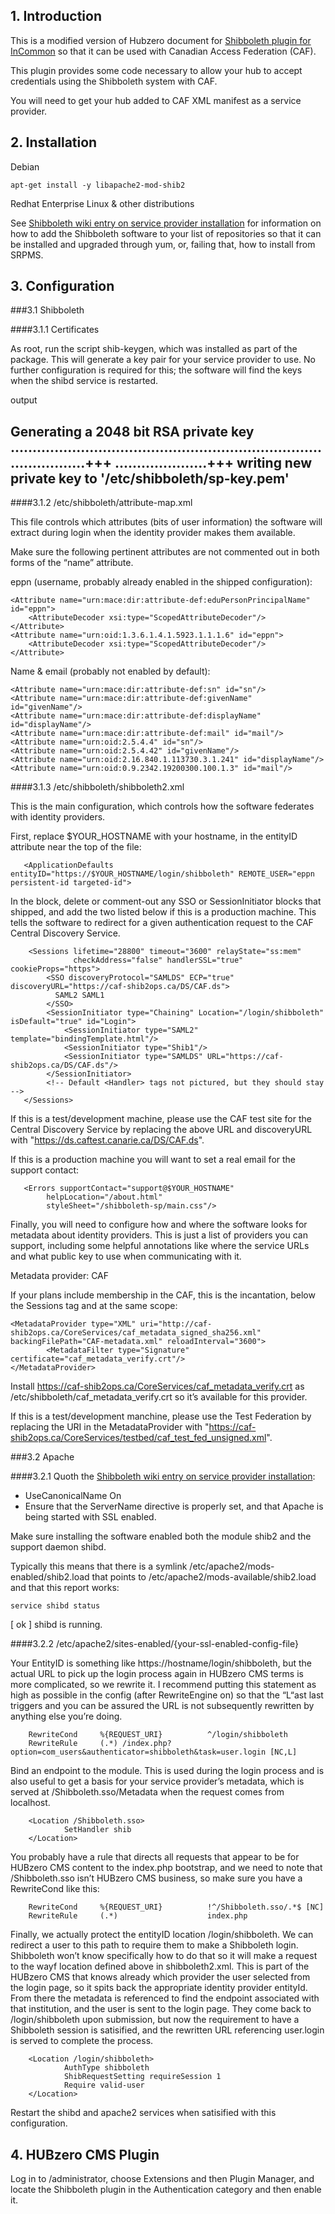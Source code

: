 ## 1. Introduction

This is a modified version of Hubzero document for [Shibboleth plugin for InCommon](https://help.hubzero.org/documentation/220/installation/debian/addons/incommon) so that it can be used with Canadian Access Federation (CAF).

This plugin provides some code necessary to allow your hub to accept credentials using the Shibboleth system with CAF.

You will need to get your hub added to CAF XML manifest as a service provider.


## 2. Installation

Debian

`apt-get install -y libapache2-mod-shib2`
 
Redhat Enterprise Linux & other distributions

See [Shibboleth wiki entry on service provider installation](https://wiki.shibboleth.net/confluence/display/SHIB2/NativeSPLinuxRPMInstall) for information on how to add the Shibboleth software to your list of repositories so that it can be installed and upgraded through yum, or, failing that, how to install from SRPMS.


## 3. Configuration

###3.1 Shibboleth

####3.1.1 Certificates

As root, run the script shib-keygen, which was installed as part of the package. This will generate a key pair for your service provider to use. No further configuration is required for this; the software will find the keys when the shibd service is restarted.

output

Generating a 2048 bit RSA private key
........................................................................................+++
.....................+++
writing new private key to '/etc/shibboleth/sp-key.pem'
-----

####3.1.2 /etc/shibboleth/attribute-map.xml

This file controls which attributes (bits of user information) the software will extract during login when the identity provider makes them available.

Make sure the following pertinent attributes are not commented out in both forms of the “name” attribute.

eppn (username, probably already enabled in the shipped configuration):

    <Attribute name="urn:mace:dir:attribute-def:eduPersonPrincipalName" id="eppn">
        <AttributeDecoder xsi:type="ScopedAttributeDecoder"/>
    </Attribute>
    <Attribute name="urn:oid:1.3.6.1.4.1.5923.1.1.1.6" id="eppn">
        <AttributeDecoder xsi:type="ScopedAttributeDecoder"/>
    </Attribute>

Name & email (probably not enabled by default):

    <Attribute name="urn:mace:dir:attribute-def:sn" id="sn"/>
    <Attribute name="urn:mace:dir:attribute-def:givenName" id="givenName"/>
    <Attribute name="urn:mace:dir:attribute-def:displayName" id="displayName"/>
    <Attribute name="urn:mace:dir:attribute-def:mail" id="mail"/>
    <Attribute name="urn:oid:2.5.4.4" id="sn"/>
    <Attribute name="urn:oid:2.5.4.42" id="givenName"/>
    <Attribute name="urn:oid:2.16.840.1.113730.3.1.241" id="displayName"/>
    <Attribute name="urn:oid:0.9.2342.19200300.100.1.3" id="mail"/>

####3.1.3 /etc/shibboleth/shibboleth2.xml

This is the main configuration, which controls how the software federates with identity providers.

First, replace $YOUR_HOSTNAME with your hostname, in the entityID attribute near the top of the file:

       <ApplicationDefaults entityID="https://$YOUR_HOSTNAME/login/shibboleth" REMOTE_USER="eppn persistent-id targeted-id">

In the block, delete or comment-out any SSO or SessionInitiator blocks that shipped, and add the two listed below if this is a production machine. This tells the software to redirect for a given authentication request to the CAF Central Discovery Service.

        <Sessions lifetime="28800" timeout="3600" relayState="ss:mem"
                  checkAddress="false" handlerSSL="true" cookieProps="https">
            <SSO discoveryProtocol="SAMLDS" ECP="true" discoveryURL="https://caf-shib2ops.ca/DS/CAF.ds">
              SAML2 SAML1
            </SSO>
            <SessionInitiator type="Chaining" Location="/login/shibboleth" isDefault="true" id="Login">
                <SessionInitiator type="SAML2" template="bindingTemplate.html"/>
                <SessionInitiator type="Shib1"/>
                <SessionInitiator type="SAMLDS" URL="https://caf-shib2ops.ca/DS/CAF.ds"/>
            </SessionInitiator>
            <!-- Default <Handler> tags not pictured, but they should stay -->
       </Sessions>

If this is a test/development machine, please use the CAF test site for the Central Discovery Service by replacing the above URL and discoveryURL with "https://ds.caftest.canarie.ca/DS/CAF.ds".

If this is a production machine you will want to set a real email for the support contact:

       <Errors supportContact="support@$YOUR_HOSTNAME"
            helpLocation="/about.html"
            styleSheet="/shibboleth-sp/main.css"/>

Finally, you will need to configure how and where the software looks for metadata about identity providers. This is just a list of providers you can support, including some helpful annotations like where the service URLs and what public key to use when communicating with it.

Metadata provider: CAF

If your plans include membership in the CAF, this is the incantation, below the Sessions tag and at the same scope:

	<MetadataProvider type="XML" uri="http://caf-shib2ops.ca/CoreServices/caf_metadata_signed_sha256.xml" backingFilePath="CAF-metadata.xml" reloadInterval="3600">
            <MetadataFilter type="Signature" certificate="caf_metadata_verify.crt"/>
	</MetadataProvider> 

Install https://caf-shib2ops.ca/CoreServices/caf_metadata_verify.crt as /etc/shibboleth/caf_metadata_verify.crt so it’s available for this provider.

If this is a test/development manchine, please use the Test Federation by replacing the URI in the MetadataProvider with "https://caf-shib2ops.ca/CoreServices/testbed/caf_test_fed_unsigned.xml".


###3.2 Apache

####3.2.1 Quoth the [Shibboleth wiki entry on service provider installation](https://wiki.shibboleth.net/confluence/display/SHIB2/NativeSPLinuxRPMInstall):

- UseCanonicalName On
- Ensure that the ServerName directive is properly set, and that Apache is being started with SSL enabled.

Make sure installing the software enabled both the module shib2 and the support daemon shibd.

Typically this means that there is a symlink /etc/apache2/mods-enabled/shib2.load that points to /etc/apache2/mods-available/shib2.load and that this report works:

`service shibd status`

[ ok ] shibd is running.

####3.2.2 /etc/apache2/sites-enabled/{your-ssl-enabled-config-file}

Your EntityID is something like https://hostname/login/shibboleth, but the actual URL to pick up the login process again in HUBzero CMS terms is more complicated, so we rewrite it. I recommend putting this statement as high as possible in the config (after RewriteEngine on) so that the “L“ast last triggers and you can be assured the URL is not subsequently rewritten by anything else you’re doing.

        RewriteCond     %{REQUEST_URI}          ^/login/shibboleth
        RewriteRule     (.*) /index.php?option=com_users&authenticator=shibboleth&task=user.login [NC,L]

Bind an endpoint to the module. This is used during the login process and is also useful to get a basis for your service provider’s metadata, which is served at /Shibboleth.sso/Metadata when the request comes from localhost.

        <Location /Shibboleth.sso>
                SetHandler shib
        </Location>

You probably have a rule that directs all requests that appear to be for HUBzero CMS content to the index.php bootstrap, and we need to note that /Shibboleth.sso isn’t HUBzero CMS business, so make sure you have a RewriteCond like this:

        RewriteCond     %{REQUEST_URI}          !^/Shibboleth.sso/.*$ [NC]
        RewriteRule     (.*)                    index.php

Finally, we actually protect the entityID location /login/shibboleth. We can redirect a user to this path to require them to make a Shibboleth login. Shibboleth won’t know specifically how to do that so it will make a request to the wayf location defined above in shibboleth2.xml. This is part of the HUBzero CMS that knows already which provider the user selected from the login page, so it spits back the appropriate identity provider entityId. From there the metadata is referenced to find the endpoint associated with that institution, and the user is sent to the login page. They come back to /login/shibboleth upon submission, but now the requirement to have a Shibboleth session is satisified, and the rewritten URL referencing user.login is served to complete the process.

        <Location /login/shibboleth>
                AuthType shibboleth
                ShibRequestSetting requireSession 1
                Require valid-user
        </Location>

Restart the shibd and apache2 services when satisified with this configuration.


## 4. HUBzero CMS Plugin

Log in to /administrator, choose Extensions and then Plugin Manager, and locate the Shibboleth plugin in the Authentication category and then enable it.
